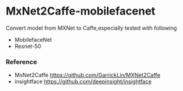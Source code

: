 # MxNet2Caffe-mobilefacenet
Convert model from MXNet to Caffe,especially tested with following
- MobilefaceNet
- Resnet-50



### Reference
- MxNet2Caffe https://github.com/GarrickLin/MXNet2Caffe  
- insightface https://github.com/deepinsight/insightface
